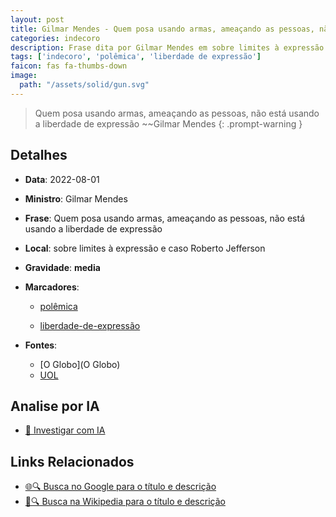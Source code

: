 ```yaml
---
layout: post
title: Gilmar Mendes - Quem posa usando armas, ameaçando as pessoas, não está usando a liberdade de expressão...
categories: indecoro
description: Frase dita por Gilmar Mendes em sobre limites à expressão e caso Roberto Jefferson
tags: ['indecoro', 'polêmica', 'liberdade de expressão']
faicon: fas fa-thumbs-down
image:
  path: "/assets/solid/gun.svg"
---
```


> Quem posa usando armas, ameaçando as pessoas, não está usando a liberdade de expressão ~~Gilmar Mendes
{: .prompt-warning }

## Detalhes
- **Data**: 2022-08-01
- **Ministro**: Gilmar Mendes
- **Frase**: Quem posa usando armas, ameaçando as pessoas, não está usando a liberdade de expressão
- **Local**: sobre limites à expressão e caso Roberto Jefferson
- **Gravidade**: **media** <i class="fas fa-gun"></i>

- **Marcadores**: 

   - [polêmica](/tags/polêmica/)

   - [liberdade-de-expressão](/tags/liberdade-de-expressão/)
- **Fontes**:
  - [O Globo](O Globo)
  - [UOL](UOL)

## Analise por IA
- [🤖 Investigar com IA](https://www.perplexity.ai/search?q=%22Gilmar%20Mendes%22%2BQuem%20posa%20usando%20armas%2C%20amea%C3%A7ando%20as%20pessoas%2C%20n%C3%A3o%20est%C3%A1%20usando%20a%20liberdade%20de%20express%C3%A3o%2Bsobre%20limites%20%C3%A0%20express%C3%A3o%20e%20caso%20Roberto%20Jefferson)

## Links Relacionados
- [🌐🔍 Busca no Google para o título e descrição](https://www.google.com/search?q=%22Gilmar%20Mendes%22%2BQuem%20posa%20usando%20armas%2C%20amea%C3%A7ando%20as%20pessoas%2C%20n%C3%A3o%20est%C3%A1%20usando%20a%20liberdade%20de%20express%C3%A3o%2Bsobre%20limites%20%C3%A0%20express%C3%A3o%20e%20caso%20Roberto%20Jefferson)
- [📖🔍 Busca na Wikipedia para o título e descrição](https://pt.wikipedia.org/w/index.php?search=%22Gilmar%20Mendes%22%2BQuem%20posa%20usando%20armas%2C%20amea%C3%A7ando%20as%20pessoas%2C%20n%C3%A3o%20est%C3%A1%20usando%20a%20liberdade%20de%20express%C3%A3o%2Bsobre%20limites%20%C3%A0%20express%C3%A3o%20e%20caso%20Roberto%20Jefferson)

